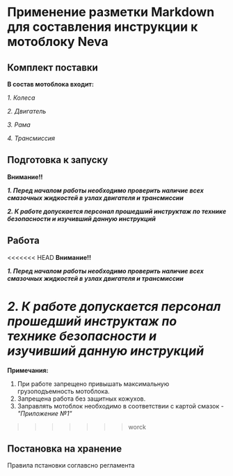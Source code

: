 # Применение разметки Markdown для составления инструкции к мотоблоку **Neva**

## Комплект поставки
**В состав мотоблока входит:**

*1. Колеса*

*2. Двигатель*

*3. Рама*

*4. Трансмиссия*

## Подготовка к запуску

**Внимание!!** 

 ***1. Перед началом работы необходимо проверить наличие всех смазочных жидкостей в узлах двигателя и трансмиссии***

***2. К работе допускается персонал прошедший инструктаж по технике безопасности и изучивший данную инструкций***

## Работа
<<<<<<< HEAD
**Внимание!!** 

 ***1. Перед началом работы необходимо проверить наличие всех смазочных жидкостей в узлах двигателя и трансмиссии***

***2. К работе допускается персонал прошедший инструктаж по технике безопасности и изучивший данную инструкций***
=======

**Примечания:**

1. При работе запрещено привышать максимальную грузоподъемность мотоблока.
2. Запрещена работа без защитных кожухов.
3. Заправлять мотоблок необходимо в соответствии с картой смазок  - *"Приложение №1"*
>>>>>>> worck

## Постановка на хранение

Правила пстановки соглавсно регламента
